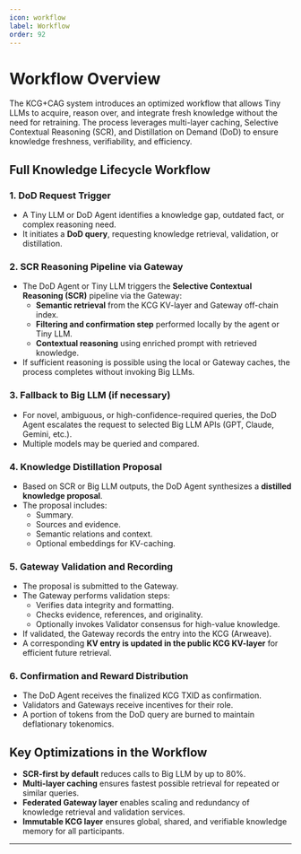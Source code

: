 ```yaml
---
icon: workflow
label: Workflow
order: 92
---
```

# Workflow Overview

The KCG+CAG system introduces an optimized workflow that allows Tiny LLMs to acquire, reason over, and integrate fresh knowledge without the need for retraining. The process leverages multi-layer caching, Selective Contextual Reasoning (SCR), and Distillation on Demand (DoD) to ensure knowledge freshness, verifiability, and efficiency.

## Full Knowledge Lifecycle Workflow

### 1. DoD Request Trigger
- A Tiny LLM or DoD Agent identifies a knowledge gap, outdated fact, or complex reasoning need.
- It initiates a **DoD query**, requesting knowledge retrieval, validation, or distillation.

### 2. SCR Reasoning Pipeline via Gateway
- The DoD Agent or Tiny LLM triggers the **Selective Contextual Reasoning (SCR)** pipeline via the Gateway:
  - **Semantic retrieval** from the KCG KV-layer and Gateway off-chain index.
  - **Filtering and confirmation step** performed locally by the agent or Tiny LLM.
  - **Contextual reasoning** using enriched prompt with retrieved knowledge.
- If sufficient reasoning is possible using the local or Gateway caches, the process completes without invoking Big LLMs.

### 3. Fallback to Big LLM (if necessary)
- For novel, ambiguous, or high-confidence-required queries, the DoD Agent escalates the request to selected Big LLM APIs (GPT, Claude, Gemini, etc.).
- Multiple models may be queried and compared.

### 4. Knowledge Distillation Proposal
- Based on SCR or Big LLM outputs, the DoD Agent synthesizes a **distilled knowledge proposal**.
- The proposal includes:
  - Summary.
  - Sources and evidence.
  - Semantic relations and context.
  - Optional embeddings for KV-caching.

### 5. Gateway Validation and Recording
- The proposal is submitted to the Gateway.
- The Gateway performs validation steps:
  - Verifies data integrity and formatting.
  - Checks evidence, references, and originality.
  - Optionally invokes Validator consensus for high-value knowledge.
- If validated, the Gateway records the entry into the KCG (Arweave).
- A corresponding **KV entry is updated in the public KCG KV-layer** for efficient future retrieval.

### 6. Confirmation and Reward Distribution
- The DoD Agent receives the finalized KCG TXID as confirmation.
- Validators and Gateways receive incentives for their role.
- A portion of tokens from the DoD query are burned to maintain deflationary tokenomics.

## Key Optimizations in the Workflow
- **SCR-first by default** reduces calls to Big LLM by up to 80%.
- **Multi-layer caching** ensures fastest possible retrieval for repeated or similar queries.
- **Federated Gateway layer** enables scaling and redundancy of knowledge retrieval and validation services.
- **Immutable KCG layer** ensures global, shared, and verifiable knowledge memory for all participants.

---
